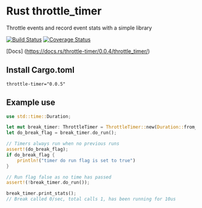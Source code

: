 # Rust throttle_timer
Throttle events and record event stats with a simple library

[![Build Status](https://travis-ci.org/benjaminmcdonald/rust-throttle_timer.svg?branch=master)](https://travis-ci.org/benjaminmcdonald/rust-throttle_timer) [![Coverage Status](https://coveralls.io/repos/github/benjaminmcdonald/rust-throttle_timer/badge.svg?branch=master)](https://coveralls.io/github/benjaminmcdonald/rust-throttle_timer?branch=master)

[Docs] (https://docs.rs/throttle-timer/0.0.4/throttle_timer/)

## Install Cargo.toml
```
throttle-timer="0.0.5"
```

## Example use
```rust
use std::time::Duration;

let mut break_timer: ThrottleTimer = ThrottleTimer::new(Duration::from_secs(1_u64), &"Break");
let do_break_flag = break_timer.do_run();

// Timers always run when no previous runs
assert!(do_break_flag);
if do_break_flag {
    println!("timer do run flag is set to true")
}

// Run flag false as no time has passed
assert!(!break_timer.do_run());

break_timer.print_stats();
// Break called 0/sec, total calls 1, has been running for 10us

```